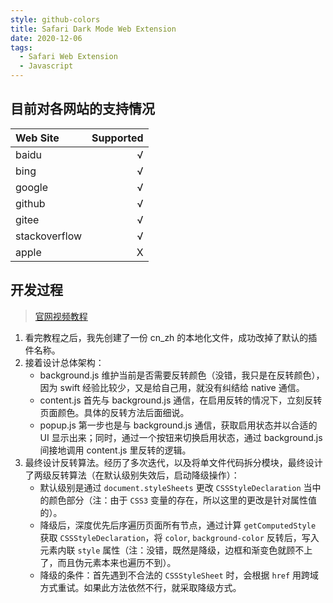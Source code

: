 ```yaml
---
style: github-colors
title: Safari Dark Mode Web Extension
date: 2020-12-06
tags:
  - Safari Web Extension
  - Javascript
---
```


## 目前对各网站的支持情况

| Web Site      | Supported |
| :------------ | --------: |
| baidu         |         √ |
| bing          |         √ |
| google        |         √ |
| github        |         √ |
| gitee         |         √ |
| stackoverflow |         √ |
| apple         |         X |

## 开发过程

> [官网视频教程](https://devstreaming-cdn.apple.com/videos/wwdc/2020/10665/3/C174BFAC-4EEB-41C6-9019-4386F9E18CD5/master.m3u8)

1. 看完教程之后，我先创建了一份 cn_zh 的本地化文件，成功改掉了默认的插件名称。
2. 接着设计总体架构：
   - background.js 维护当前是否需要反转颜色（没错，我只是在反转颜色），因为 swift 经验比较少，又是给自己用，就没有纠结给 native 通信。
   - content.js 首先与 background.js 通信，在启用反转的情况下，立刻反转页面颜色。具体的反转方法后面细说。
   - popup.js 第一步也是与 background.js 通信，获取启用状态并以合适的 UI 显示出来；同时，通过一个按钮来切换启用状态，通过 background.js 间接地调用 content.js 里反转的逻辑。
3. 最终设计反转算法。经历了多次迭代，以及将单文件代码拆分模块，最终设计了两级反转算法（在默认级别失效后，启动降级操作）：
   - 默认级别是通过 `document.styleSheets` 更改 `CSSStyleDeclaration` 当中的颜色部分（注：由于 `CSS3` 变量的存在，所以这里的更改是针对属性值的）。
   - 降级后，深度优先后序遍历页面所有节点，通过计算 `getComputedStyle` 获取 `CSSStyleDeclaration`，将 `color`, `background-color` 反转后，写入元素内联 `style` 属性（注：没错，既然是降级，边框和渐变色就顾不上了，而且伪元素本来也遍历不到）。
   - 降级的条件：首先遇到不合法的 `CSSStyleSheet` 时，会根据 `href` 用跨域方式重试。如果此方法依然不行，就采取降级方式。
